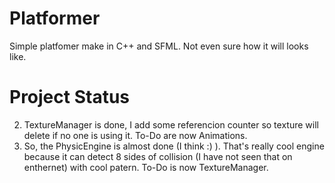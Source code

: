 # Platformer
Simple platfomer make in C++ and SFML. Not even sure how it will looks like.
# Project Status
2. TextureManager is done, I add some referencion counter so texture will delete if no one is using it. To-Do are now Animations.
1. So, the PhysicEngine is almost done (I think :) ). That's really cool engine because it can detect 8 sides of collision (I have not seen that on enthernet) with cool patern.
To-Do is now TextureManager.
